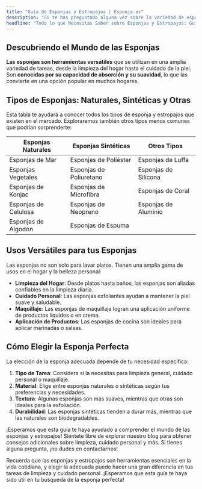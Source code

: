 ```yaml
---
title: "Guía de Esponjas y Estropajos | Esponja.es"
description: "Si te has preguntado alguna vez sobre la variedad de esponjas y estropajos disponibles en el mercado, estás en el lugar adecuado. En esta guía completa, te llevaré a un viaje informativo para conocer todo sobre estos productos esenciales para la limpieza y el cuidado personal. Desde esponjas naturales hasta estropajos sintéticos, aprenderás sobre los tipos disponibles, sus usos, y cómo elegir el adecuado para tus necesidades."
headline: "Todo lo que Necesitas Saber sobre Esponjas y Estropajos: Guía de Compra y Uso"
---
```


## Descubriendo el Mundo de las Esponjas

**Las esponjas son herramientas versátiles** que se utilizan en una amplia variedad de tareas, desde la limpieza del hogar hasta el cuidado de la piel. Son **conocidas por su capacidad de absorción y su suavidad**, lo que las convierte en una opción popular en muchos hogares.

## Tipos de Esponjas: Naturales, Sintéticas y Otras

Esta tabla te ayudará a conocer todos los tipos de esponja y estropajos que existen en el mercado. Exploraremos también otros tipos menos comunes que podrían sorprenderte:

| Esponjas Naturales   | Esponjas Sintéticas     | Otros Tipos          |
| -------------------- | ----------------------- | -------------------- |
| Esponjas de Mar      | Esponjas de Poliéster   | Esponjas de Luffa    |
| Esponjas Vegetales   | Esponjas de Poliuretano | Esponjas de Silicona |
| Esponjas de Konjac   | Esponjas de Microfibra  | Esponjas de Coral    |
| Esponjas de Celulosa | Esponjas de Neopreno    | Esponjas de Aluminio |
| Esponjas de Algodón  | Esponjas de Espuma      |                      |

## Usos Versátiles para tus Esponjas

Las esponjas no son solo para lavar platos. Tienen una amplia gama de usos en el hogar y la belleza personal:

- **Limpieza del Hogar**: Desde platos hasta baños, las esponjas son aliadas confiables en la limpieza diaria.
- **Cuidado Personal**: Las esponjas exfoliantes ayudan a mantener la piel suave y saludable.
- **Maquillaje**: Las esponjas de maquillaje logran una aplicación uniforme de productos líquidos o en crema.
- **Aplicación de Productos**: Las esponjas de cocina son ideales para aplicar marinadas o salsas.

## Cómo Elegir la Esponja Perfecta

La elección de la esponja adecuada depende de tu necesidad específica:

1. **Tipo de Tarea**: Considera si la necesitas para limpieza general, cuidado personal o maquillaje.
2. **Material**: Elige entre esponjas naturales o sintéticas según tus preferencias y necesidades.
3. **Textura**: Algunas esponjas son más suaves, mientras que otras son ideales para la exfoliación.
4. **Durabilidad**: Las esponjas sintéticas tienden a durar más, mientras que las naturales son biodegradables.

¡Esperamos que esta guía te haya ayudado a comprender el mundo de las esponjas y estropajos! Siéntete libre de explorar nuestro blog para obtener consejos adicionales sobre limpieza, cuidado personal y más. Si tienes alguna pregunta, ¡no dudes en contactarnos!

Recuerda que las esponjas y estropajos son herramientas esenciales en la vida cotidiana, y elegir la adecuada puede hacer una gran diferencia en tus tareas de limpieza y cuidado personal. ¡Esperamos que esta guía te haya sido útil en tu búsqueda de la esponja perfecta!
